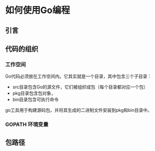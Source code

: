 # 如何使用Go编程 #

## 引言 ##

## 代码的组织 ##

### 工作空间 ###

Go代码必须放在工作空间内。它其实就是一个目录，其中包含三个子目录： 

* src目录包含Go的源文件，它们被组织成包（每个目录都对应一个包）
* pkg目录包含包对象，
* bin目录包含可执行命令

go工具用于构建源码包，并将其生成的二进制文件安装到pkg和bin目录中。

### GOPATH 环境变量 ###

## 包路径 ##
